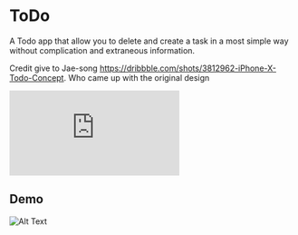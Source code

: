 # ToDo
A Todo app that allow you to delete and create a task in a most simple way without complication and extraneous information.

Credit give to Jae-song https://dribbble.com/shots/3812962-iPhone-X-Todo-Concept. Who came up with the original design

![alt text](https://imggmi.com/full/2019/7/5/49c0983bd841e9f9deb863f48de0c3ed-full.png.html)

## Demo
![Alt Text](https://media.giphy.com/media/lmpRpTtaxZaUWbFVL5/giphy.gif)
